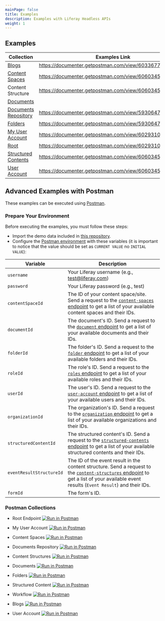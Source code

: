 ```yaml
---
mainPage: false
title: Examples
description: Examples with Liferay Headless APIs
weight: 1
---
```


## Examples

| Collection                                                       | Examples Link                                           |
|------------------------------------------------------------------|---------------------------------------------------------|
| [Blogs](/docs/content-space/blogPosts/)                          | https://documenter.getpostman.com/view/6033677/RznCpeaY |
| [Content Spaces](/docs/content-space/)                           | https://documenter.getpostman.com/view/6060345/RznBPgKy |
| Content Structure                                                | https://documenter.getpostman.com/view/6060345/RznCpeet |
| [Documents](/docs/content-space/documentsRepository/documents/)  |  |
| [Documents Repository](/docs/content-space/documentsRepository/) | https://documenter.getpostman.com/view/5930647/Rzn9sgTb |
| [Folders](/docs/content-space/documentsRepository/folders/)      | https://documenter.getpostman.com/view/5930647/RznCqeii |
| [My User Account](/docs/my-user-account/)                        | https://documenter.getpostman.com/view/6029310/RznEMfGh |
| [Root](/docs/general/)                                           | https://documenter.getpostman.com/view/6029310/RznCpeaX |
| [Structured Contents](/docs/content-space/structuredContents/)   | https://documenter.getpostman.com/view/6060345/RznBPg2G |
| [User Account](/docs/user-account/)                              | https://documenter.getpostman.com/view/6060345/RznFqJTp |

## Advanced Examples with Postman

These examples can be executed using [Postman](https://www.getpostman.com/).

### Prepare Your Environment

Before executing the examples, you must follow these steps: 

- Import the demo data included in [this repository](https://github.com/liferay-labs/headless-apio-demo).
- Configure the [Postman environment](https://learning.getpostman.com/docs/postman/environments_and_globals/manage_environments/) with these variables (it is important to notice that the value should be set as `CURRENT VALUE` no `INITIAL VALUE`):

| Variable               | Description                                                                  |
|------------------------|------------------------------------------------------------------------------|
| `username`             | Your Liferay username (e.g., test@liferay.com)                               |
| `password`             | Your Liferay password (e.g., test)                                           |
| `contentSpaceId`       | The ID of your content space/site. Send a request to the [`content-spaces` endpoint](/docs/content-space/index.html) to get a list of your available content spaces and their IDs. |
| `documentId`           | The document's ID. Send a request to the [`document` endpoint](/docs/content-space/documents-repository/documents/index.html) to get a list of your available documents and their IDs. |
| `folderId`             | The folder's ID. Send a request to the [`folder` endpoint](/docs/content-space/documents-repository/folders/index.html) to get a list of your available folders and their IDs. |
| `roleId`               | The role's ID. Send a request to the [`roles` endpoint](/docs/roles/index.html) to get a list of your available roles and their IDs. |
| `userId`               | The user's ID. Send a request to the [`user-account` endpoint](/docs/user-account/index.html) to get a list of your available users and their IDs. |
| `organizationId`       | The organization's ID. Send a request to the [`organization` endpoint](/docs/organization/index.html) to get a list of your available organizations and their IDs. |
| `structuredContentId`  | The structured content's ID. Send a request to the [`structured-contents` endpoint](/docs/content-space/structuredContents/index.html) to get a list of your available structured contents and their IDs. |
| `eventResultStructureId` | The ID of the event result in the content structure. Send a request to the [`content-structures` endpoint](/docs/content-structure/index.html) to get a list of your available event results (`Event Result`) and their IDs. |
| `formId`                 | The form's ID. | 

### Postman Collections

* Root Endpoint [![Run in Postman](https://run.pstmn.io/button.svg)](https://app.getpostman.com/run-collection/4eaef9d6ba43fe179a15)

* My User Account [![Run in Postman](https://run.pstmn.io/button.svg)](https://app.getpostman.com/run-collection/d0d8c0f27a04d22ba3f7)

* Content Spaces [![Run in Postman](https://run.pstmn.io/button.svg)](https://app.getpostman.com/run-collection/625390af8a347edae5c9)

* Documents Repository [![Run in Postman](https://run.pstmn.io/button.svg)](https://app.getpostman.com/run-collection/d3e58a5899c098a21ebb)

* Content Structures [![Run in Postman](https://run.pstmn.io/button.svg)](https://app.getpostman.com/run-collection/203e52fd8ab013b9273d)

* Documents [![Run in Postman](https://run.pstmn.io/button.svg)](https://app.getpostman.com/run-collection/35387f00102bfdf38716)

* Folders [![Run in Postman](https://run.pstmn.io/button.svg)](https://app.getpostman.com/run-collection/dce4a5ad7b52311b5fb3)

* Structured Content [![Run in Postman](https://run.pstmn.io/button.svg)](https://app.getpostman.com/run-collection/fd09da20da25956af16e)

* Workflow [![Run in Postman](https://run.pstmn.io/button.svg)](https://app.getpostman.com/run-collection/ff849ad861374e6676c3)

* Blogs [![Run in Postman](https://run.pstmn.io/button.svg)](https://app.getpostman.com/run-collection/323d7a1b588133b01b5d)

* User Account [![Run in Postman](https://run.pstmn.io/button.svg)](https://app.getpostman.com/run-collection/a78d14116b6327df2199)